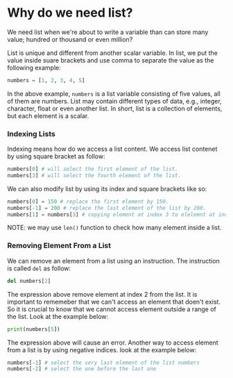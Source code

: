 # Why do we need list?

We need list when we're about to write a variable than can store many value; hundred or thousand or even million?

List is unique and different from another scalar variable. In list, we put the value inside suare brackets and use comma to separate the value as the following example:

```python
numbers = [1, 2, 3, 4, 5]
```

In the above example, ```numbers``` is a list variable consisting of five values, all of them are numbers. List may contain different types of data, e.g., integer, character, float or even another list. In short, list is a collection of elements, but each element is a scalar. 

### Indexing Lists
Indexing means how do we access a list content. We access list contenet by using square bracket as follow:
```python
numbers[0] # will select the first element of the list.
numbers[3] # will select the fourth element of the list.
```
We can also modify list by using its index and square brackets like so:
```python
numbers[0] = 150 # replace the first element by 150.
numbers[-1] = 200 # replace the last element of the list by 200.
numbers[1] = numbers[3] # copying element at index 3 to elelemnt at index 1 in list "numbers"
```
NOTE: we may use  ```len()``` function to check how many element inside a list. 

### Removing Element From a List
We can remove an element from a list using an instruction. The instruction is called ```del``` as follow:
```python
del numbers[2]
```
The expression above remove element at index 2 from the list. It is important to rememeber that we can't access an element that doen't exist. So it is crucial to know that we cannot access element outside a range of the list. Look at the example below:
```python
print(numbers[5])
```
The expression above will cause an error.
Another way to access element from a list is by using negative indices. look at the example below:
```python
numbers[-1] # select the very last element of the list numbers
numbers[-2] # select the one before the last one
```

